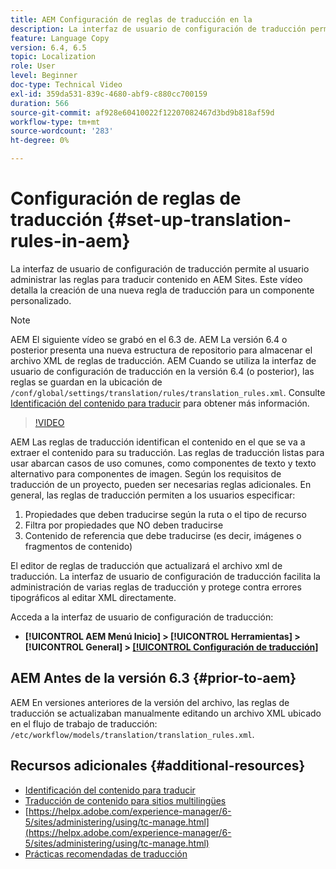 ```yaml
---
title: AEM Configuración de reglas de traducción en la
description: La interfaz de usuario de configuración de traducción permite al usuario administrar las reglas para traducir contenido en AEM Sites. Este vídeo detalla la creación de una nueva regla de traducción para un componente personalizado.
feature: Language Copy
version: 6.4, 6.5
topic: Localization
role: User
level: Beginner
doc-type: Technical Video
exl-id: 359da531-839c-4680-abf9-c880cc700159
duration: 566
source-git-commit: af928e60410022f12207082467d3bd9b818af59d
workflow-type: tm+mt
source-wordcount: '283'
ht-degree: 0%

---
```


# Configuración de reglas de traducción {#set-up-translation-rules-in-aem}

La interfaz de usuario de configuración de traducción permite al usuario administrar las reglas para traducir contenido en AEM Sites. Este vídeo detalla la creación de una nueva regla de traducción para un componente personalizado.

>[!NOTE]
>
> AEM El siguiente vídeo se grabó en el 6.3 de. AEM La versión 6.4 o posterior presenta una nueva estructura de repositorio para almacenar el archivo XML de reglas de traducción. AEM Cuando se utiliza la interfaz de usuario de configuración de traducción en la versión 6.4 (o posterior), las reglas se guardan en la ubicación de `/conf/global/settings/translation/rules/translation_rules.xml`. Consulte [Identificación del contenido para traducir](https://helpx.adobe.com/experience-manager/6-5/sites/administering/using/tc-rules.html) para obtener más información.

>[!VIDEO](https://video.tv.adobe.com/v/18135?quality=12&learn=on)

AEM Las reglas de traducción identifican el contenido en el que se va a extraer el contenido para su traducción. Las reglas de traducción listas para usar abarcan casos de uso comunes, como componentes de texto y texto alternativo para componentes de imagen. Según los requisitos de traducción de un proyecto, pueden ser necesarias reglas adicionales. En general, las reglas de traducción permiten a los usuarios especificar:

1. Propiedades que deben traducirse según la ruta o el tipo de recurso
2. Filtra por propiedades que NO deben traducirse
3. Contenido de referencia que debe traducirse (es decir, imágenes o fragmentos de contenido)

El editor de reglas de traducción que actualizará el archivo xml de traducción. La interfaz de usuario de configuración de traducción facilita la administración de varias reglas de traducción y protege contra errores tipográficos al editar XML directamente.

Acceda a la interfaz de usuario de configuración de traducción:

* **[!UICONTROL AEM Menú Inicio] > [!UICONTROL Herramientas] > [!UICONTROL General] > [[!UICONTROL Configuración de traducción]](http://localhost:4502/libs/cq/translation/translationrules/contexts.html)**

## AEM Antes de la versión 6.3 {#prior-to-aem}

AEM En versiones anteriores de la versión del archivo, las reglas de traducción se actualizaban manualmente editando un archivo XML ubicado en el flujo de trabajo de traducción: `/etc/workflow/models/translation/translation_rules.xml`.

## Recursos adicionales {#additional-resources}

* [Identificación del contenido para traducir](https://helpx.adobe.com/experience-manager/6-5/sites/administering/using/tc-rules.html)
* [Traducción de contenido para sitios multilingües](https://helpx.adobe.com/experience-manager/6-5/sites/administering/using/translation.html)
* [https://helpx.adobe.com/experience-manager/6-5/sites/administering/using/tc-manage.html](https://helpx.adobe.com/experience-manager/6-5/sites/administering/using/tc-manage.html)
* [Prácticas recomendadas de traducción](https://helpx.adobe.com/experience-manager/6-5/sites/administering/using/tc-bp.html)
